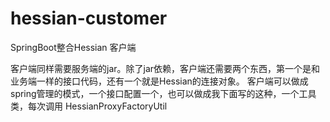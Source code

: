 # hessian-customer
SpringBoot整合Hessian 客户端

客户端同样需要服务端的jar。除了jar依赖，客户端还需要两个东西，第一个是和业务端一样的接口代码，还有一个就是Hessian的连接对象。
客户端可以做成spring管理的模式，一个接口配置一个，也可以做成我下面写的这种，一个工具类，每次调用 HessianProxyFactoryUtil 

